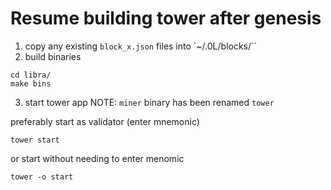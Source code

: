 # Resume building tower after genesis

1. copy any existing `block_x.json` files into `~/.0L/blocks/``
2. build binaries
```
cd libra/
make bins
```
3. start tower app
NOTE: `miner` binary has been renamed `tower`

preferably start as validator (enter mnemonic)
```
tower start

```

or start without needing to enter menomic

```
tower -o start

```